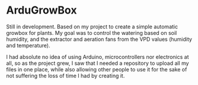# ArduGrowBox

Still in development.
Based on my project to create a simple automatic growbox for plants. My goal was to control the watering based on soil humidity, and the extractor and aeration fans from the VPD values (humidity and temperature).

I had absolute no idea of using Arduino, microcontrollers nor electronics at all, so as the project grew, I saw that I needed a repository to upload all my files in one place, while also allowing other people to use it for the sake of not suffering the loss of time I had by creating it.
